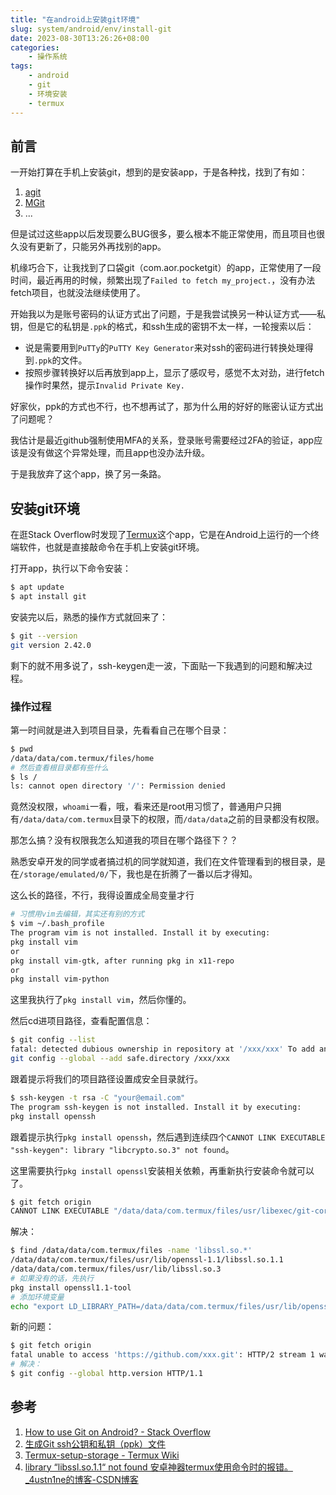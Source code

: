 ```yaml
---
title: "在android上安装git环境"
slug: system/android/env/install-git
date: 2023-08-30T13:26:26+08:00
categories:
    - 操作系统
tags:
    - android
    - git
    - 环境安装
    - termux
---
```

## 前言
一开始打算在手机上安装git，想到的是安装app，于是各种找，找到了有如：
1. [agit](https://github.com/rtyley/agit)
2. [MGit](https://github.com/maks/MGit)
3. ...

但是试过这些app以后发现要么BUG很多，要么根本不能正常使用，而且项目也很久没有更新了，只能另外再找别的app。

机缘巧合下，让我找到了口袋git（com.aor.pocketgit）的app，正常使用了一段时间，最近再用的时候，频繁出现了`Failed to fetch my_project.`，没有办法fetch项目，也就没法继续使用了。

开始我以为是账号密码的认证方式出了问题，于是我尝试换另一种认证方式——私钥，但是它的私钥是`.ppk`的格式，和ssh生成的密钥不太一样，一轮搜索以后：
- 说是需要用到`PuTTy`的`PuTTY Key Generator`来对ssh的密码进行转换处理得到`.ppk`的文件。
- 按照步骤转换好以后再放到app上，显示了感叹号，感觉不太对劲，进行fetch操作时果然，提示`Invalid Private Key.`

好家伙，ppk的方式也不行，也不想再试了，那为什么用的好好的账密认证方式出了问题呢？

我估计是最近github强制使用MFA的关系，登录账号需要经过2FA的验证，app应该是没有做这个异常处理，而且app也没办法升级。

于是我放弃了这个app，换了另一条路。

## 安装git环境
在逛Stack Overflow时发现了[Termux](https://github.com/termux/termux-app)这个app，它是在Android上运行的一个终端软件，也就是直接敲命令在手机上安装git环境。

打开app，执行以下命令安装：
```bash
$ apt update
$ apt install git
```
安装完以后，熟悉的操作方式就回来了：
```bash
$ git --version
git version 2.42.0
```

剩下的就不用多说了，ssh-keygen走一波，下面贴一下我遇到的问题和解决过程。
### 操作过程
第一时间就是进入到项目目录，先看看自己在哪个目录：
```bash
$ pwd
/data/data/com.termux/files/home
# 然后查看根目录都有些什么
$ ls /
ls: cannot open directory '/': Permission denied
```
竟然没权限，`whoami`一看，哦，看来还是root用习惯了，普通用户只拥有`/data/data/com.termux`目录下的权限，而`/data/data`之前的目录都没有权限。

那怎么搞？没有权限我怎么知道我的项目在哪个路径下？？

熟悉安卓开发的同学或者搞过机的同学就知道，我们在文件管理看到的根目录，是在`/storage/emulated/0/`下，我也是在折腾了一番以后才得知。

这么长的路径，不行，我得设置成全局变量才行
```bash
# 习惯用vim去编辑，其实还有别的方式
$ vim ~/.bash_profile
The program vim is not installed. Install it by executing:
pkg install vim
or
pkg install vim-gtk, after running pkg in x11-repo
or
pkg install vim-python
```
这里我执行了`pkg install vim`，然后你懂的。

然后cd进项目路径，查看配置信息：
```bash
$ git config --list
fatal: detected dubious ownership in repository at '/xxx/xxx' To add an exception for this directory, call:
git config --global --add safe.directory /xxx/xxx
```
跟着提示将我们的项目路径设置成安全目录就行。

```bash
$ ssh-keygen -t rsa -C "your@email.com"
The program ssh-keygen is not installed. Install it by executing:
pkg install openssh
```
跟着提示执行`pkg install openssh`，然后遇到连续四个`CANNOT LINK EXECUTABLE "ssh-keygen": library "libcrypto.so.3" not found`。

这里需要执行`pkg install openssl`安装相关依赖，再重新执行安装命令就可以了。

```bash
$ git fetch origin
CANNOT LINK EXECUTABLE "/data/data/com.termux/files/usr/libexec/git-core/git-remote-https": library "libssl.so.1.1" not found
```
解决：
```bash
$ find /data/data/com.termux/files -name 'libssl.so.*'
/data/data/com.termux/files/usr/lib/openssl-1.1/libssl.so.1.1
/data/data/com.termux/files/usr/lib/libssl.so.3
# 如果没有的话，先执行
pkg install openssl1.1-tool
# 添加环境变量
echo "export LD_LIBRARY_PATH=/data/data/com.termux/files/usr/lib/openssl-1.1" >> ~/.bash_profile && source ~/.bash_profile
```
新的问题：
```bash
$ git fetch origin
fatal unable to access 'https://github.com/xxx.git': HTTP/2 stream 1 was not closed cleanly before end of the underlying stream
# 解决：
$ git config --global http.version HTTP/1.1
```

## 参考
1. [How to use Git on Android? - Stack Overflow](https://stackoverflow.com/questions/2701078/how-to-use-git-on-android)
2. [生成Git ssh公钥和私钥（ppk）文件](https://www.rstk.cn/news/1474415.html)
3. [Termux-setup-storage - Termux Wiki](https://wiki.termux.com/wiki/Termux-setup-storage)
4. [library “libssl.so.1.1“ not found 安卓神器termux使用命令时的报错。\_4ustn1ne的博客-CSDN博客](https://blog.csdn.net/qq_42560204/article/details/125670804)
